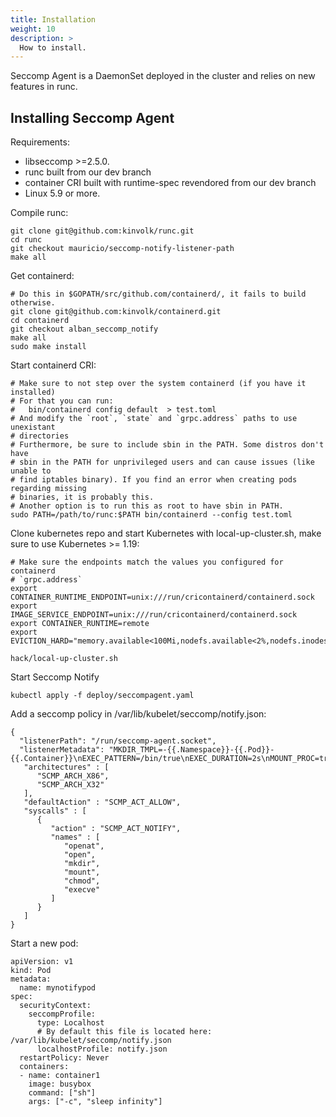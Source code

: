 ```yaml
---
title: Installation
weight: 10
description: >
  How to install.
---
```


Seccomp Agent is a DaemonSet deployed in the cluster and relies on new features in runc.

## Installing Seccomp Agent

Requirements:
- libseccomp >=2.5.0.
- runc built from our dev branch
- container CRI built with runtime-spec revendored from our dev branch
- Linux 5.9 or more.

Compile runc:
```
git clone git@github.com:kinvolk/runc.git
cd runc
git checkout mauricio/seccomp-notify-listener-path
make all
```

Get containerd:
```
# Do this in $GOPATH/src/github.com/containerd/, it fails to build otherwise.
git clone git@github.com:kinvolk/containerd.git
cd containerd
git checkout alban_seccomp_notify
make all
sudo make install
```

Start containerd CRI:
```
# Make sure to not step over the system containerd (if you have it installed)
# For that you can run:
# 	bin/containerd config default  > test.toml
# And modify the `root`, `state` and `grpc.address` paths to use unexistant
# directories
# Furthermore, be sure to include sbin in the PATH. Some distros don't have
# sbin in the PATH for unprivileged users and can cause issues (like unable to
# find iptables binary). If you find an error when creating pods regarding missing
# binaries, it is probably this.
# Another option is to run this as root to have sbin in PATH.
sudo PATH=/path/to/runc:$PATH bin/containerd --config test.toml
```

Clone kubernetes repo and start Kubernetes with local-up-cluster.sh, make sure
to use Kubernetes >= 1.19:
```
# Make sure the endpoints match the values you configured for containerd
# `grpc.address`
export CONTAINER_RUNTIME_ENDPOINT=unix:///run/cricontainerd/containerd.sock
export IMAGE_SERVICE_ENDPOINT=unix:///run/cricontainerd/containerd.sock
export CONTAINER_RUNTIME=remote
export EVICTION_HARD="memory.available<100Mi,nodefs.available<2%,nodefs.inodesFree<2%"

hack/local-up-cluster.sh
```

Start Seccomp Notify
```
kubectl apply -f deploy/seccompagent.yaml
```

Add a seccomp policy in /var/lib/kubelet/seccomp/notify.json:
```
{
  "listenerPath": "/run/seccomp-agent.socket",
  "listenerMetadata": "MKDIR_TMPL=-{{.Namespace}}-{{.Pod}}-{{.Container}}\nEXEC_PATTERN=/bin/true\nEXEC_DURATION=2s\nMOUNT_PROC=true\nMOUNT_SYSFS=true",
   "architectures" : [
      "SCMP_ARCH_X86",
      "SCMP_ARCH_X32"
   ],
   "defaultAction" : "SCMP_ACT_ALLOW",
   "syscalls" : [
      {
         "action" : "SCMP_ACT_NOTIFY",
         "names" : [
            "openat",
            "open",
            "mkdir",
            "mount",
            "chmod",
            "execve"
         ]
      }
   ]
}
```

Start a new pod:
```
apiVersion: v1
kind: Pod
metadata:
  name: mynotifypod
spec:
  securityContext:
    seccompProfile:
      type: Localhost
      # By default this file is located here: /var/lib/kubelet/seccomp/notify.json
      localhostProfile: notify.json
  restartPolicy: Never
  containers:
  - name: container1
    image: busybox
    command: ["sh"]
    args: ["-c", "sleep infinity"]
```
